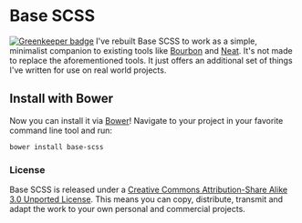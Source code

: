 # Base SCSS

[![Greenkeeper badge](https://badges.greenkeeper.io/bloqhead/Base-SCSS.svg)](https://greenkeeper.io/)
I've rebuilt Base SCSS to work as a simple, minimalist companion to existing tools like [Bourbon](http://bourbon.io) and [Neat](http://neat.bourbon.io). It's not made to replace the aforementioned tools. It just offers an additional set of things I've written for use on real world projects.

## Install with Bower
Now you can install it via [Bower](http://bower.io)! Navigate to your project in your favorite command line tool and run:

`bower install base-scss`

### License
Base SCSS is released under a [Creative Commons Attribution-Share Alike 3.0 Unported License](http://creativecommons.org/licenses/by-sa/3.0/). This means you can copy, distribute, transmit and adapt the work to your own personal and commercial projects.
